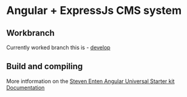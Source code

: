 # Angular + ExpressJs CMS system

## Workbranch
Currently worked branch this is - [develop](https://github.com/ptretyakov/oz-cms/tree/develop)

## Build and compiling
More intformation on the [Steven Enten Angular Universal Starter kit Documentation](https://github.com/enten/angular-universal)